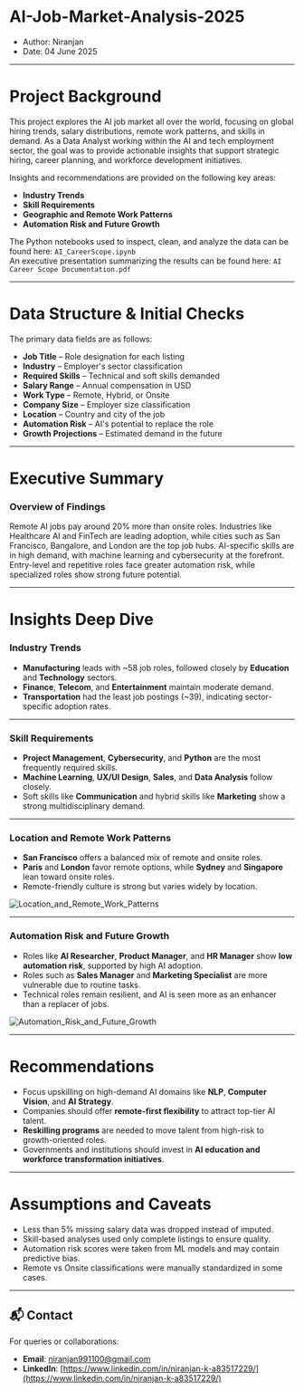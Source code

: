 # AI-Job-Market-Analysis-2025

- Author: Niranjan
- Date: 04 June 2025

---

# Project Background

This project explores the AI job market all over the world, focusing on global hiring trends, salary distributions, remote work patterns, and skills in demand. As a Data Analyst working within the AI and tech employment sector, the goal was to provide actionable insights that support strategic hiring, career planning, and workforce development initiatives.

Insights and recommendations are provided on the following key areas:

* **Industry Trends**  
* **Skill Requirements**  
* **Geographic and Remote Work Patterns**  
* **Automation Risk and Future Growth**

The Python notebooks used to inspect, clean, and analyze the data can be found here: `AI_CareerScope.ipynb`  
An executive presentation summarizing the results can be found here: `AI Career Scope Documentation.pdf`

---

# Data Structure & Initial Checks

The primary data fields are as follows:

* **Job Title** – Role designation for each listing  
* **Industry** – Employer's sector classification  
* **Required Skills** – Technical and soft skills demanded  
* **Salary Range** – Annual compensation in USD  
* **Work Type** – Remote, Hybrid, or Onsite  
* **Company Size** – Employer size classification  
* **Location** – Country and city of the job  
* **Automation Risk** – AI's potential to replace the role  
* **Growth Projections** – Estimated demand in the future  

---

# Executive Summary

### Overview of Findings

Remote AI jobs pay around 20% more than onsite roles. Industries like Healthcare AI and FinTech are leading adoption, while cities such as San Francisco, Bangalore, and London are the top job hubs. AI-specific skills are in high demand, with machine learning and cybersecurity at the forefront. Entry-level and repetitive roles face greater automation risk, while specialized roles show strong future potential.

---

# Insights Deep Dive

### Industry Trends

* **Manufacturing** leads with ~58 job roles, followed closely by **Education** and **Technology** sectors.
* **Finance**, **Telecom**, and **Entertainment** maintain moderate demand.
* **Transportation** had the least job postings (~39), indicating sector-specific adoption rates.

---

### Skill Requirements

* **Project Management**, **Cybersecurity**, and **Python** are the most frequently required skills.
* **Machine Learning**, **UX/UI Design**, **Sales**, and **Data Analysis** follow closely.
* Soft skills like **Communication** and hybrid skills like **Marketing** show a strong multidisciplinary demand.

---

### Location and Remote Work Patterns

* **San Francisco** offers a balanced mix of remote and onsite roles.
* **Paris** and **London** favor remote options, while **Sydney** and **Singapore** lean toward onsite roles.
* Remote-friendly culture is strong but varies widely by location.

![Location_and_Remote_Work_Patterns](images/Remote_Friendly_Jobs_by_Location.png)

---

### Automation Risk and Future Growth

* Roles like **AI Researcher**, **Product Manager**, and **HR Manager** show **low automation risk**, supported by high AI adoption.
* Roles such as **Sales Manager** and **Marketing Specialist** are more vulnerable due to routine tasks.
* Technical roles remain resilient, and AI is seen more as an enhancer than a replacer of jobs.

![Automation_Risk_and_Future_Growth](images/Automation_Risk_by_JobTitle_and_AI_Adoption.png)

---

# Recommendations

* Focus upskilling on high-demand AI domains like **NLP**, **Computer Vision**, and **AI Strategy**.  
* Companies should offer **remote-first flexibility** to attract top-tier AI talent.  
* **Reskilling programs** are needed to move talent from high-risk to growth-oriented roles.  
* Governments and institutions should invest in **AI education and workforce transformation initiatives**.

---

# Assumptions and Caveats

* Less than 5% missing salary data was dropped instead of imputed.  
* Skill-based analyses used only complete listings to ensure quality.  
* Automation risk scores were taken from ML models and may contain predictive bias.  
* Remote vs Onsite classifications were manually standardized in some cases.

---

## 📬 Contact

For queries or collaborations:

* **Email**: [niranjan991100@gmail.com](mailto:niranjan991100@gmail.com)  
* **LinkedIn**: [https://www.linkedin.com/in/niranjan-k-a83517229/](https://www.linkedin.com/in/niranjan-k-a83517229/)
